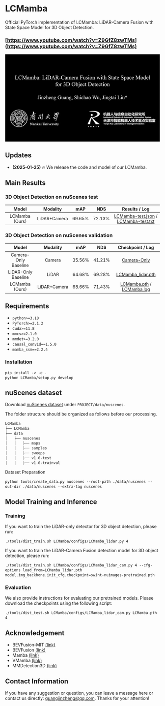 # LCMamba

Official PyTorch implementation of LCMamba: LiDAR-Camera Fusion with State Space Model for 3D Object Detection.

### [https://www.youtube.com/watch?v=Z9GfZ8zwTMs](https://www.youtube.com/watch?v=Z9GfZ8zwTMs)

[![](img/LCMamba.jpg)](https://youtu.be/Z9GfZ8zwTMs "")


## Updates

- **(2025-01-25)** 🔥 We release the code and model of our LCMamba.


## Main Results

### 3D Object Detection on nuScenes test

| Model | Modality | mAP | NDS | Results / Log |
|:-----------:|:---------:|:-------:|:----------:|:--------:|
| LCMamba (Ours) |    LiDAR+Camera     |    69.65%     | 72.13% | [LCMamba-test.json](https://github.com/jinzhengguang/LCMamba/releases/download/v1.0/LCMamba-test.json) / [LCMamba-test.txt](https://github.com/jinzhengguang/LCMamba/releases/download/v1.0/LCMamba-test.txt) 


### 3D Object Detection on nuScenes validation

| Model | Modality | mAP | NDS | Checkpoint / Log |
|:-----------:|:---------:|:-------:|:----------:|:--------:|
| Camera-Only Baseline |    Camera     |    35.56%     | 41.21% | [Camera-Only](https://github.com/HuangJunjie2017/BEVDet) |
| LiDAR-Only Baseline |    LiDAR     |    64.68%     | 69.28% | [LCMamba_lidar.pth](https://github.com/jinzhengguang/LCMamba/releases/download/v1.0/LCMamba_lidar.pth) |
| LCMamba (Ours) |    LiDAR+Camera     |    68.66%     | 71.43% | [LCMamba.pth](https://github.com/jinzhengguang/LCMamba/releases/download/v1.0/LCMamba.pth) / [LCMamba.log](https://github.com/jinzhengguang/LCMamba/releases/download/v1.0/LCMamba.log) 


## Requirements

- `python>=3.10`
- `PyTorch>=2.1.2`
- `Cuda>=11.8`
- `mmcv>=2.1.0`
- `mmdet>=3.2.0`
- `causal_conv1d==1.5.0` 
- `mamba_ssm==2.2.4`

### Installation

```shell
pip install -v -e .
python LCMamba/setup.py develop
```


## nuScenes dataset

Download [nuScenes dataset](https://www.nuscenes.org/) under `PROJECT/data/nuscenes`.

The folder structure should be organized as follows before our processing.

```
LCMamba
├── LCMamba
├── data
│   ├── nuscenes
│   │   ├── maps
│   │   ├── samples
│   │   ├── sweeps
│   │   ├── v1.0-test
|   |   ├── v1.0-trainval
```

Dataset Preparation

```shell
python tools/create_data.py nuscenes --root-path ./data/nuscenes --out-dir ./data/nuscenes --extra-tag nuscenes
```


## Model Training and Inference

### Training

If you want to train the LiDAR-only detector for 3D object detection, please run:

```shell
./tools/dist_train.sh LCMamba/configs/LCMamba_lidar.py 4
```

If you want to train the LiDAR-Camera Fusion detection model for 3D object detection, please run:

```shell
./tools/dist_train.sh LCMamba/configs/LCMamba_lidar_cam.py 4 --cfg-options load_from=LCMamba_lidar.pth model.img_backbone.init_cfg.checkpoint=swint-nuimages-pretrained.pth
```

### Evaluation

We also provide instructions for evaluating our pretrained models. Please download the checkpoints using the following script:

```shell
./tools/dist_test.sh LCMamba/configs/LCMamba_lidar_cam.py LCMamba.pth 4
```

## Acknowledgement

- BEVFusion-MIT [(link)](https://github.com/mit-han-lab/bevfusion)
- BEVFusion [(link)](https://github.com/ADLab-AutoDrive/BEVFusion)
- Mamba [(link)](https://github.com/state-spaces/mamba)
- VMamba [(link)](https://github.com/MzeroMiko/VMamba)
- MMDetection3D [(link)](https://github.com/open-mmlab/mmdetection3d)

## Contact Information

If you have any suggestion or question, you can leave a message here or contact us directly: guangjinzheng@qq.com. Thanks for your attention!

